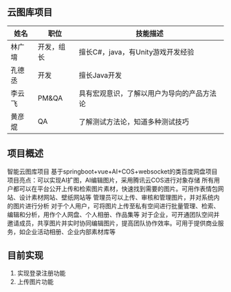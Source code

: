 ## 云图库项目
| 姓名  | 职位    | 技能描述                   |
|-----|-------|------------------------|
| 林广堉 | 开发，组长 | 擅长C#，java，有Unity游戏开发经验 |
| 孔德丞 | 开发    | 擅长Java开发               |
| 李云飞 | PM&QA | 具有宏观意识，了解以用户为导向的产品方法论  |
| 黄彦焜 | QA    | 了解测试方法论，知道多种测试技巧       |
## 项目概述
智能云图库项目 基于springboot+vue+AI+COS+websocket的类百度网盘项目
项目亮点：可以实现AI扩图，AI编辑图片，采用腾讯云COS进行对象存储
所有用户都可以在平台公开上传和检索图片素材，快速找到需要的图片。可用作表情包网站、设计素材网站、壁纸网站等
管理员可以上传、审核和管理图片，并对系统内的图片进行分析
对于个人用户，可将图片上传至私有空间进行批量管理、检索、编辑和分析，用作个人网盘、个人相册、作品集等
对于企业，可开通团队空间并邀请成员，共享图片并实时协同编辑图片，提高团队协作效率。可用于提供商业服务，如企业活动相册、企业内部素材库等
## 目前实现
1. 实现登录注册功能
2. 上传图片功能
